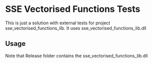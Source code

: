 # SSE Vectorised Functions Tests
This is just a solution with external tests for project sse_vectorised_functions_lib.
It uses sse_vectorised_functions_lib.dll

## Usage
Note that Release folder contains the sse_vectorised_functions_lib.dll

